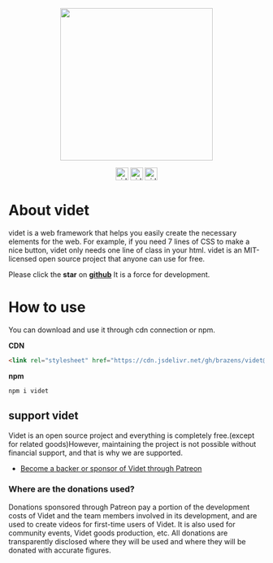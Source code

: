 <p align="center"><a href="https://videt.xyz" target="_blank" rel="noopener noreferrer"><img width="300" src="https://asset.brazens.studio/images/1635768525582.png"></a></p>

<p align="center">
   <a href="https://github.com/brazens/videt/blob/main/LICENSE" target="_blank" rel="noopener noreferrer"><img height="25px" src="https://img.shields.io/apm/l/vim-mode?style=for-the-badge" alt="videt_license"></a>
   <a href="https://github.com/brazens/videt/releases" target="_blank" rel="noopener noreferrer"><img height="25px" src="https://img.shields.io/badge/Version-V%200.4.2-brightgreen?style=for-the-badge" alt="videt_logo"></a>
   <a href="https://github.com/brazens/videt/releases" target="_blank" rel="noopener noreferrer"><img height="25px" src="https://img.shields.io/npm/dt/videt?color=red&style=for-the-badge" alt="videt_npm"></a>
</p>
 
<h1>About videt</h1>
videt is a web framework that helps you easily create the necessary elements for the web.
For example, if you need 7 lines of CSS to make a nice button, videt only needs one line of class in your html.
videt is an MIT-licensed open source project that anyone can use for free.

Please click the **star** on [**github**](https://github.com/brazens/videt) It is a force for development.

# How to use
You can download and use it through cdn connection or npm.

**CDN**
```HTML
<link rel="stylesheet" href="https://cdn.jsdelivr.net/gh/brazens/videt@0.4.2/dist/videt.min.css" integrity="sha384-yfC5xQcfyM5Goi2+7xogFEO1qNLF5eaxAOj0aGoEUoN6ImPyQdTI1GSTUwEXLpyD" crossorigin="anonymous">
```

**npm**
```console
npm i videt
```


<h2>support videt</h2>
Videt is an open source project and everything is completely free.(except for related goods)However, maintaining the project is not possible without financial support, and that is why we are supported.

> 

- [Become a backer or sponsor of Videt through Patreon](https://www.patreon.com/leeminjun?fan_landing=true)


### Where are the donations used?
Donations sponsored through Patreon pay a portion of the development costs of Videt and the team members involved in its development, and are used to create videos for first-time users of Videt. It is also used for community events, Videt goods production, etc. All donations are transparently disclosed where they will be used and where they will be donated with accurate figures.

